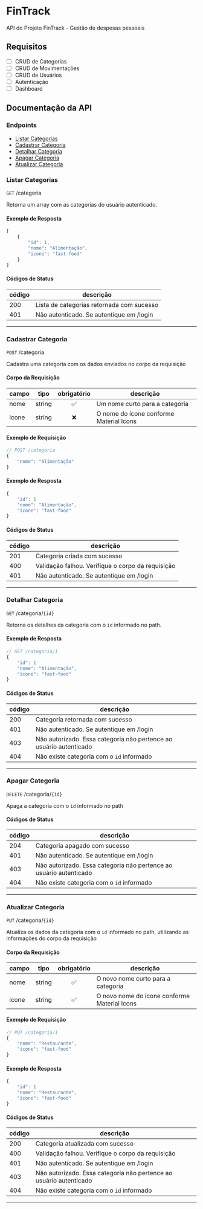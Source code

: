 # FinTrack

API do Projeto FinTrack - Gestão de despesas pessoais

## Requisitos

- [ ] CRUD de Categorias
- [ ] CRUD de Movimentações
- [ ] CRUD de Usuários
- [ ] Autenticação
- [ ] Dashboard

## Documentação da API

### Endpoints 

- [Listar Categorias](#listar-categorias)
- [Cadastrar Categoria](#castrar-categoria)
- [Detalhar Categoria](#detalhar-categoria)
- [Apagar Categoria](#apagar-categoria)
- [Atualizar Categoria](#atualizar-categoria)


### Listar Categorias

`GET` /categoria

Retorna um array com as categorias do usuário autenticado.

#### Exemplo de Resposta

```js
[
    {
        "id": 1,
        "nome": "Alimentação",
        "icone": "fast-food"
    }
]
```

#### Códigos de Status

|código|descrição
|------|---------
|200| Lista de categorias retornada com sucesso
|401| Não autenticado. Se autentique em /login

---

### Cadastrar Categoria

`POST` /categoria

Cadastra uma categoria com os dados enviados no corpo da requisição

#### Corpo da Requisição

|campo|tipo|obrigatório|descrição
|-----|----|:-----------:|---------
|nome|string|✅|Um nome curto para a categoria
|icone|string|❌|O nome do ícone conforme Material Icons

#### Exemplo de Requisição
```js
// POST /categoria
{
    "nome": "Alimentação"
}
```

#### Exemplo de Resposta
```js
{
    "id": 1
    "nome": "Alimentação",
    "icone": "fast-food"
}
```

#### Códigos de Status

|código|descrição
|------|---------
|201| Categoria criada com sucesso
|400| Validação falhou. Verifique o corpo da requisição
|401| Não autenticado. Se autentique em /login

---

### Detalhar Categoria

`GET` /categoria/`{id}`

Retorna os detalhes da categoria com o `id` informado no path.

#### Exemplo de Resposta
```js
// GET /categoria/1
{
    "id": 1
    "nome": "Alimentação",
    "icone": "fast-food"
}
```

#### Códigos de Status

|código|descrição
|------|---------
|200| Categoria retornada com sucesso
|401| Não autenticado. Se autentique em /login
|403| Não autorizado. Essa categoria não pertence ao usuário autenticado
|404| Não existe categoria com o `id` informado
---

### Apagar Categoria

`DELETE` /categoria/`{id}`

Apaga a categoria com o `id` informado no path

#### Códigos de Status

|código|descrição
|------|---------
|204| Categoria apagado com sucesso
|401| Não autenticado. Se autentique em /login
|403| Não autorizado. Essa categoria não pertence ao usuário autenticado
|404| Não existe categoria com o `id` informado
---

### Atualizar Categoria

`PUT` /categoria/`{id}`

Atualiza os dados da categoria com o `id` informado no path, utilizando as informações do corpo da requisição


#### Corpo da Requisição

|campo|tipo|obrigatório|descrição
|-----|----|:-----------:|---------
|nome|string|✅|O novo nome curto para a categoria
|icone|string|✅|O novo nome do ícone conforme Material Icons

#### Exemplo de Requisição
```js
// PUT /categoria/1
{
    "nome": "Restaurante",
    "icone": "fast-food"
}
```

#### Exemplo de Resposta
```js
{
    "id": 1
    "nome": "Restaurante",
    "icone": "fast-food"
}
```

#### Códigos de Status

|código|descrição
|------|---------
|200| Categoria atualizada com sucesso
|400| Validação falhou. Verifique o corpo da requisição
|401| Não autenticado. Se autentique em /login
|403| Não autorizado. Essa categoria não pertence ao usuário autenticado
|404| Não existe categoria com o `id` informado
---
